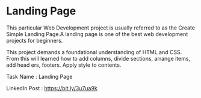 # Landing Page

This particular Web Development project is usually referred to as the Create Simple Landing Page.A landing page is one of the best web development projects for beginners.

This project demands a foundational understanding of HTML and CSS. From this will learned how to add columns, divide sections, arrange items, add head ers, footers. Apply style to contents.

Task Name : Landing Page

LinkedIn Post : https://bit.ly/3u7ua9k
